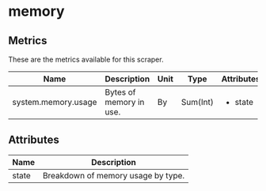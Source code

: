 [comment]: <> (Code generated by mdatagen. DO NOT EDIT.)

# memory

## Metrics

These are the metrics available for this scraper.

| Name | Description | Unit | Type | Attributes |
| ---- | ----------- | ---- | ---- | ---------- |
| system.memory.usage | Bytes of memory in use. | By | Sum(Int) | <ul> <li>state</li> </ul> |

## Attributes

| Name | Description |
| ---- | ----------- |
| state | Breakdown of memory usage by type. |
